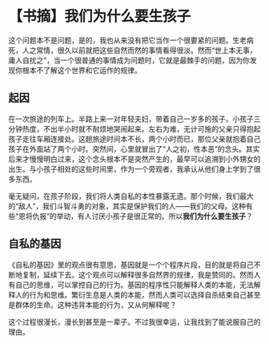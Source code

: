 # 【书摘】我们为什么要生孩子

这个问题本不是问题，是的，我也从来没有把它当作一个很要紧的问题。生老病死，人之常情，很久以前就把这些自然而然的事情看得很淡。然而“世上本无事，庸人自扰之”，当一个很普通的事情成为问题时，它就是最棘手的问题，因为你发现你根本不了解这个世界和它运作的规律。

## 起因

在一次旅途的列车上。半路上来一对年轻夫妇，带着自己一岁多的孩子。小孩子三分钟热度，不出半小时就不耐烦地哭闹起来。左右为难，无计可施的父亲只得抱起孩子走往车厢连接处。这趟旅途时间本不长，两个小时而已，那位父亲就抱着自己孩子在外面站了两个小时。突然间，心里就冒出了“人之初，性本恶”的念头。其实后来才慢慢明白过来，这个念头根本不是突然产生的，最早可以追溯到小外甥女的出生。与小孩子相处的这些时间里，作为一个旁观者，我承认从他们身上学到了很多东西。

毫无疑问，在孩子阶段，我们将人类自私的本性暴露无遗。那个时候，我们最大的“敌人”，我们斗智斗勇的对象，其实是保护我们的人——我们的父母。这种有些“恩将仇报”的举动，有人讨厌小孩子是很正常的。所以**我们为什么要生孩子**？

## 自私的基因

《自私的基因》里的观点很有意思，基因就是一个个程序片段，目的就是将自己不断地复制，延续下去。这个观点可以解释很多自然界的规律，我是赞同的。然而人有自己的思维，可以掌控自己的行为。基因的程序性只能解释人类的本能，无法解释人的行为和思维。繁衍生息是人类的本能，然而人类可以选择自杀结束自己甚至是群体的生命。这种违背本能的行为，又从何解释呢？

这个过程很漫长，漫长到甚至是一辈子。不过我很幸运，让我找到了能说服自己的理由。